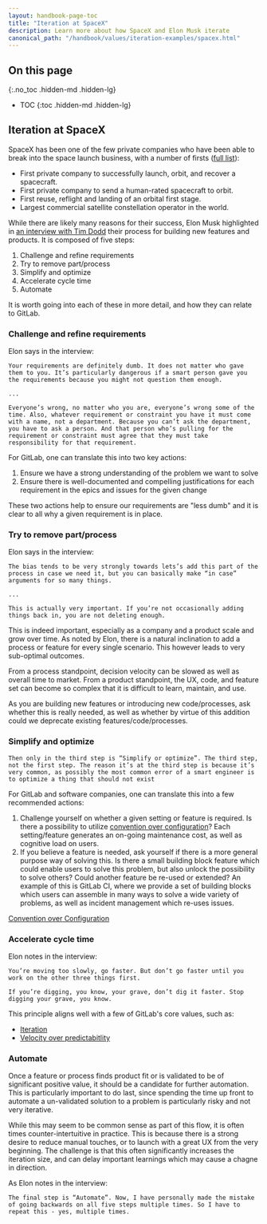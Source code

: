 ```yaml
---
layout: handbook-page-toc
title: "Iteration at SpaceX"
description: Learn more about how SpaceX and Elon Musk iterate
canonical_path: "/handbook/values/iteration-examples/spacex.html"
---
```


## On this page
{:.no_toc .hidden-md .hidden-lg}

- TOC
{:toc .hidden-md .hidden-lg}

## Iteration at SpaceX

SpaceX has been one of the few private companies who have been able to break into the space launch business, with a number of firsts ([full list](https://en.wikipedia.org/wiki/SpaceX#Summary_of_achievements)):

* First private company to successfully launch, orbit, and recover a spacecraft.
* First private company to send a human-rated spacecraft to orbit.
* First reuse, reflight and landing of an orbital first stage.
* Largest commercial satellite constellation operator in the world.

While there are likely many reasons for their success, Elon Musk highlighted in [an interview with Tim Dodd](https://www.youtube.com/watch?v=t705r8ICkRw) their process for building new features and products. It is composed of five steps:

1. Challenge and refine requirements
1. Try to remove part/process
1. Simplify and optimize
1. Accelerate cycle time
1. Automate

It is worth going into each of these in more detail, and how they can relate to GitLab.

### Challenge and refine requirements

Elon says in the interview: 

```
Your requirements are definitely dumb. It does not matter who gave them to you. It’s particularly dangerous if a smart person gave you the requirements because you might not question them enough.

...

Everyone’s wrong, no matter who you are, everyone’s wrong some of the time. Also, whatever requirement or constraint you have it must come with a name, not a department. Because you can’t ask the department, you have to ask a person. And that person who’s pulling for the requirement or constraint must agree that they must take responsibility for that requirement.
```

For GitLab, one can translate this into two key actions:

1. Ensure we have a strong understanding of the problem we want to solve
1. Ensure there is well-documented and compelling justifications for each requirement in the epics and issues for the given change

These two actions help to ensure our requirements are "less dumb" and it is clear to all why a given requirement is in place.

### Try to remove part/process

Elon says in the interview: 

```
The bias tends to be very strongly towards lets’s add this part of the process in case we need it, but you can basically make “in case” arguments for so many things.

...

This is actually very important. If you’re not occasionally adding things back in, you are not deleting enough.
```

This is indeed important, especially as a company and a product scale and grow over time. As noted by Elon, there is a natural inclination to add a process or feature for every single scenario. This however leads to very sub-optimal outcomes.

From a process standpoint, decision velocity can be slowed as well as overall time to market. From a product standpoint, the UX, code, and feature set can become so complex that it is difficult to learn, maintain, and use.

As you are building new features or introducing new code/processes, ask whether this is really needed, as well as whether by virtue of this addition could we deprecate existing features/code/processes.

### Simplify and optimize

```
Then only in the third step is “Simplify or optimize”. The third step, not the first step. The reason it’s at the third step is because it’s very common, as possibly the most common error of a smart engineer is to optimize a thing that should not exist
```

For GitLab and software companies, one can translate this into a few recommended actions:

1. Challenge yourself on whether a given setting or feature is required. Is there a possibility to utilize [convention over configuration](https://about.gitlab.com/handbook/product/product-principles/#convention-over-configuration)? Each setting/feature generates an on-going maintenance cost, as well as cognitive load on users. 
1. If you believe a feature is needed, ask yourself if there is a more general purpose way of solving this. Is there a small building block feature which could enable users to solve this problem, but also unlock the possibility to solve others? Could another feature be re-used or extended? An example of this is GitLab CI, where we provide a set of building blocks which users can assemble in many ways to solve a wide variety of problems, as well as incident management which re-uses issues.

[Convention over Configuration](https://about.gitlab.com/handbook/product/product-principles/#convention-over-configuration)

### Accelerate cycle time

Elon notes in the interview: 

```
You’re moving too slowly, go faster. But don’t go faster until you work on the other three things first. 

If you’re digging, you know, your grave, don’t dig it faster. Stop digging your grave, you know. 
```

This principle aligns well with a few of GitLab's core values, such as:

* [Iteration](https://about.gitlab.com/handbook/values/#iteration)
* [Velocity over predictabitlity](https://about.gitlab.com/handbook/engineering/#velocity-over-predictability)

### Automate

Once a feature or process finds product fit or is validated to be of significant positive value, it should be a candidate for further automation. This is particularly important to do last, since spending the time up front to automate a un-validated solution to a problem is particularly risky and not very iterative.

While this may seem to be common sense as part of this flow, it is often times counter-intertuitive in practice. This is because there is a strong desire to reduce manual touches, or to launch with a great UX from the very beginning. The challenge is that this often significantly increases the iteration size, and can delay important learnings which may cause a chagne in direction.

As Elon notes in the interview:

```
The final step is “Automate”. Now, I have personally made the mistake of going backwards on all five steps multiple times. So I have to repeat this - yes, multiple times.
```
